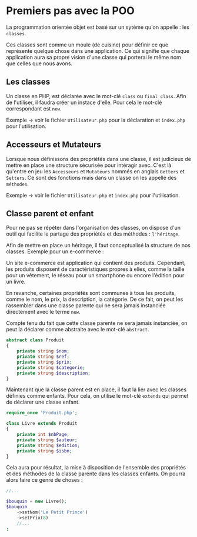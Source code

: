 # Premiers pas avec la POO

La programmation orientée objet est basé sur un sytème qu'on appelle : les `classes`.

Ces classes sont comme un moule (de cuisine) pour définir ce que représente quelque chose dans une application. Ce qui signifie que chaque application aura sa propre vision d'une classe qui porterai le même nom que celles que nous avons.

## Les classes

Un classe en PHP, est déclarée avec le mot-clé `class` ou `final class`.
Afin de l'utiliser, il faudra créer un instace d'elle. Pour cela le mot-clé correspondant est `new`.

Exemple -> voir le fichier `Utilisateur.php` pour la déclaration et `index.php` pour l'utilisation.

## Accesseurs et Mutateurs

Lorsque nous définissons des propriétés dans une classe, il est judicieux de mettre en place une structure sécurisée pour intéragir avec. C'est là qu'entre en jeu les `Accesseurs` et `Mutateurs` nommés en anglais `Getters` et `Setters`. Ce sont des fonctions mais dans un classe on les appelle des `méthodes`.

Exemple -> voir le fichier `Utilisateur.php` et `index.php` pour l'utilisation.

## Classe parent et enfant

Pour ne pas se répéter dans l'organisation des classes, on dispose d'un outil qui facilite le partage des propriétés et des méthodes : `l'héritage`.

Afin de mettre en place un héritage, il faut conceptualisé la structure de nos classes. Exemple pour un e-commerce :

Un site e-commerce est application qui contient des produits. Cependant, les produits disposent de caractéristiques propres à elles, comme la taille pour un vêtement, le réseau pour un smartphone ou encore l'édition pour un livre.

En revanche, certaines propriétés sont communes à tous les produits, comme le nom, le prix, la description, la catégorie. De ce fait, on peut les rassembler dans une classe parente qui ne sera jamais instanciée directement avec le terme `new`.

Compte tenu du fait que cette classe parente ne sera jamais instanciée, on peut la déclarer comme abstraite avec le mot-clé `abstract`.

```php
abstract class Produit
{
    private string $nom;
    private string $ref;
    private string $prix;
    private string $categorie;
    private string $description;
}
```

Maintenant que la classe parent est en place, il faut la lier avec les classes définies comme enfants. Pour cela, on utilise le mot-clé `extends` qui permet de déclarer une classe enfant.

```php
require_once 'Produit.php';

class Livre extends Produit
{
    private int $nbPage;
    private string $auteur;
    private string $edition;
    private string $isbn;
}
```

Cela aura pour résultat, la mise à disposition de l'ensemble des propriétés et des méthodes de la classe parente dans les classes enfants. On pourra alors faire ce genre de choses :

```php
//...

$bouquin = new Livre();
$bouquin
    ->setNom('Le Petit Prince')
    ->setPrix(8)
    //...
;
```